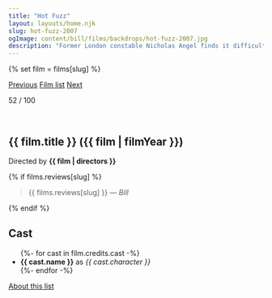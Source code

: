 ```yaml
---
title: "Hot Fuzz"
layout: layouts/home.njk
slug: hot-fuzz-2007
ogImage: content/bill/films/backdrops/hot-fuzz-2007.jpg
description: "Former London constable Nicholas Angel finds it difficult to adapt to his new assignment in the sleepy British village of Sandford. Not only does he miss the excitement of the big city, but he also has a well-meaning oaf for a partner. However, when a series of grisly accidents rocks Sandford, Angel smells something rotten in the idyllic village."
---
```


{% set film = films[slug] %}

<nav class="films">
  <a class="prev" href="../the-motorcycle-diaries-2004">Previous</a>
  <a href="../">Film list</a>
  <a class="next" href="../no-country-for-old-men-2007">Next</a>
</nav>

<p>52 / 100</p>

<article class="film">
  <div class="backdrop-and-poster">
    <img class="poster" src="../films/posters/{{ slug }}.jpg" alt="">
    <img class="backdrop" src="../films/backdrops/{{ slug }}.jpg" alt="">
  </div>

  <h1>{{ film.title }} ({{ film | filmYear }})</h1>

  

  <p class="director">
    Directed by <strong>{{ film | directors }}</strong>
  </p>

  {% if films.reviews[slug] %}
    <blockquote> 
      {{ films.reviews[slug] }} <em>— Bill</em>
    </blockquote> 
  {% endif %}

  <h2>
    Cast
  </h2>
  <ul>
    {%- for cast in film.credits.cast -%}
      <li>
        <strong>{{ cast.name }}</strong> as <em>{{ cast.character }}</em>
      </li>
    {%- endfor -%}
  </ul>
</article>
<footer>
  <a href="../about">About this list</a>
</footer>
